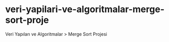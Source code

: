 # veri-yapilari-ve-algoritmalar-merge-sort-proje
Veri Yapıları ve Algoritmalar > Merge Sort Projesi
